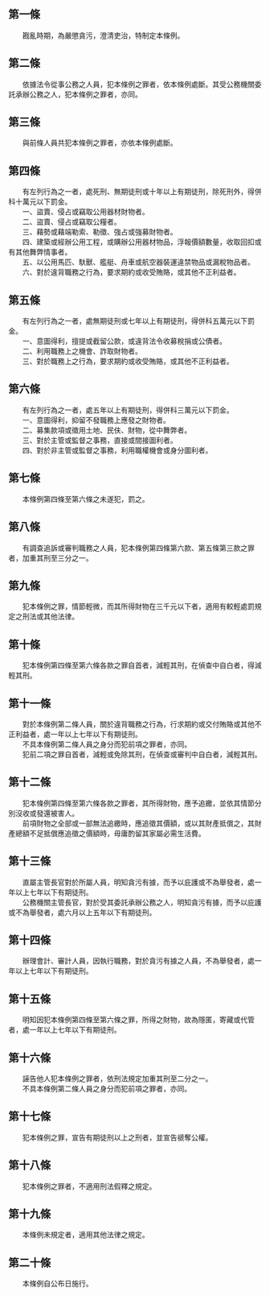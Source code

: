 第一條 
-------
　　戡亂時期，為嚴懲貪污，澄清吏治，特制定本條例。  


第二條 
-------
　　依據法令從事公務之人員，犯本條例之罪者，依本條例處斷。其受公務機關委託承辦公務之人，犯本條例之罪者，亦同。  


第三條 
-------
　　與前條人員共犯本條例之罪者，亦依本條例處斷。  


第四條 
-------
　　有左列行為之一者，處死刑、無期徒刑或十年以上有期徒刑，除死刑外，得併科十萬元以下罰金。  
　　一、盜賣、侵占或竊取公用器材財物者。  
　　二、盜賣、侵占或竊取公糧者。  
　　三、藉勢或藉端勒索、勒徵、強占或強募財物者。  
　　四、建築或經辦公用工程，或購辦公用器材物品，浮報價額數量，收取回扣或有其他舞弊情事者。  
　　五、以公用馬匹、馱獸、艦艇、舟車或航空器裝運違禁物品或漏稅物品者。  
　　六、對於違背職務之行為，要求期約或收受賄賂，或其他不正利益者。  


第五條 
-------
　　有左列行為之一者，處無期徒刑或七年以上有期徒刑，得併科五萬元以下罰金。  
　　一、意圖得利，擅提或截留公款，或違背法令收募稅捐或公債者。  
　　二、利用職務上之機會、詐取財物者。  
　　三、對於職務上之行為，要求期約或收受賄賂，或其他不正利益者。  


第六條 
-------
　　有左列行為之一者，處五年以上有期徒刑，得併科三萬元以下罰金。  
　　一、意圖得利，抑留不發職務上應發之財物者。  
　　二、募集款項或徵用土地、民伕、財物，從中舞弊者。  
　　三、對於主管或監督之事務，直接或間接圖利者。  
　　四、對於非主管或監督之事務，利用職權機會或身分圖利者。  


第七條 
-------
　　本條例第四條至第六條之未遂犯，罰之。  


第八條 
-------
　　有調查追訴或審判職務之人員，犯本條例第四條第六款、第五條第三款之罪者，加重其刑至三分之一。  


第九條 
-------
　　犯本條例之罪，情節輕微，而其所得財物在三千元以下者，適用有較輕處罰規定之刑法或其他法律。  


第十條 
-------
　　犯本條例第四條至第六條各款之罪自首者，減輕其刑，在偵查中自白者，得減輕其刑。  


第十一條 
---------
　　對於本條例第二條人員，關於違背職務之行為，行求期約或交付賄賂或其他不正利益者，處一年以上七年以下有期徒刑。  
　　不具本條例第二條人員之身分而犯前項之罪者，亦同。  
　　犯前二項之罪自首者，減輕或免除其刑，在偵查或審判中自白者，減輕其刑。  


第十二條 
---------
　　犯本條例第四條至第六條各款之罪者，其所得財物，應予追繳，並依其情節分別沒收或發還被害人。  
　　前項財物之全部或一部無法追繳時，應追徵其價額，或以其財產抵償之，其財產總額不足抵償應追徵之價額時，毋庸酌留其家屬必需生活費。  


第十三條 
---------
　　直屬主管長官對於所屬人員，明知貪污有據，而予以庇護或不為舉發者，處一年以上七年以下有期徒刑。  
　　公務機關主管長官，對於受其委託承辦公務之人，明知貪污有據，而予以庇護或不為舉發者，處六月以上五年以下有期徒刑。  


第十四條 
---------
　　辦理會計、審計人員，因執行職務，對於貪污有據之人員，不為舉發者，處一年以上七年以下有期徒刑。  


第十五條 
---------
　　明知因犯本條例第四條至第六條之罪，所得之財物，故為隱匿，寄藏或代管者，處一年以上七年以下有期徒刑。  


第十六條 
---------
　　誣告他人犯本條例之罪者，依刑法規定加重其刑至二分之一。  
　　不具本條例第二條人員之身分而犯前項之罪者，亦同。  


第十七條 
---------
　　犯本條例之罪，宣告有期徒刑以上之刑者，並宣告禠奪公權。  


第十八條 
---------
　　犯本條例之罪者，不適用刑法假釋之規定。  


第十九條 
---------
　　本條例未規定者，適用其他法律之規定。  


第二十條 
---------
　　本條例自公布日施行。